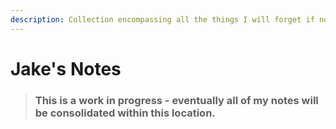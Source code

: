 ```yaml
---
description: Collection encompassing all the things I will forget if not written down...
---
```


# Jake's Notes

> ### This is a work in progress - eventually all of my notes will be consolidated within this location.
